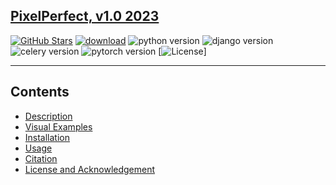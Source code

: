   ## [PixelPerfect, v1.0 2023](https://github.com/mkrol1997/pixel-perfect/)
[![GitHub Stars](https://img.shields.io/github/stars/mkrol1997/pixel-perfect?style=social)](https://github.com/mkrol1997/pixel-perfect/)
[![download](https://img.shields.io/github/downloads/jiaxi-jiang/FBCNN/total.svg)](https://github.com/mkrol1997/pixel-perfect/releases)
![python version](https://img.shields.io/badge/python-3.11-yellow.svg)
![django version](https://img.shields.io/badge/Django-4.2.3-green.svg)
![celery version](https://img.shields.io/badge/celery-5.3.4-blue.svg)
![pytorch version](https://img.shields.io/badge/pytorch-1.7-orange.svg) 
[![License](https://img.shields.io/badge/license-Apache%202-blue.svg)]

________

Contents
----------

* [Description](#)
* [Visual Examples](#)
* [Installation](#)
* [Usage](#)
* [Citation](#)
* [License and Acknowledgement](#)
